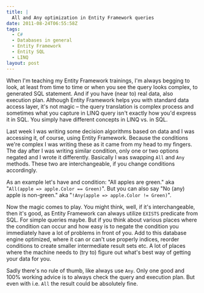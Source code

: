 ```yaml
---
title: |
  All and Any optimization in Entity Framework queries
date: 2011-08-24T06:55:58Z
tags:
  - C#
  - Databases in general
  - Entity Framework
  - Entity SQL
  - LINQ
layout: post
---
```

When I'm teaching my Entity Framework trainings, I'm always begging to look, at least from time to time or when you see the query looks complex, to generated SQL statement. And if you have (near to) real data, also execution plan. Although Entity Framework helps you with standard data access layer, it's not magic – the query translation is complex process and sometimes what you capture in LINQ query isn't exactly how you'd express it in SQL. You simply have different concepts in LINQ vs. in SQL.

Last week I was writing some decision algorithms based on data and I was accessing it, of course, using Entity Framework. Because the conditions we're complex I was writing these as it came from my head to my fingers. The day after I was writing similar condition, only one or two options negated and I wrote it differently. Basically I was swapping `All` and `Any` methods. These two are interchangeable, if you change conditions accordingly.

As an example let's have and condition: "All apples are green." aka "`All(apple => apple.Color == Green)`". But you can also say "No (any) apple is non-green." aka "`!Any(apple => apple.Color != Green)`".

Now the magic comes to play. You might think, well, if it's interchangeable, then it's good, as Entity Framework can always utilize `EXISTS` predicate from SQL. For simple queries maybe. But if you think about various places where the condition can occur and how easy is to negate the condition you immediately have a lot of problems in front of you. Add to this database engine optimized, where it can or can't use properly indices, reorder conditions to create smaller intermediate result sets etc. A lot of places where the machine needs to (try to) figure out what's best way of getting your data for you.

Sadly there's no rule of thumb, like always use `Any`. Only one good and 100% working advice is to always check the query and execution plan. But even with i.e. `All` the result could be absolutely fine.